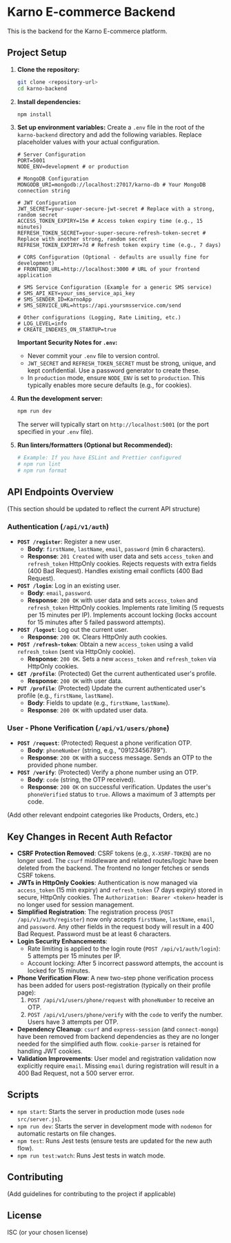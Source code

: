 # Karno E-commerce Backend

This is the backend for the Karno E-commerce platform.

## Project Setup

1.  **Clone the repository:**
    ```bash
    git clone <repository-url>
    cd karno-backend
    ```

2.  **Install dependencies:**
    ```bash
    npm install
    ```

3.  **Set up environment variables:**
    Create a `.env` file in the root of the `karno-backend` directory and add the following variables. Replace placeholder values with your actual configuration.

    ```env
    # Server Configuration
    PORT=5001
    NODE_ENV=development # or production

    # MongoDB Configuration
    MONGODB_URI=mongodb://localhost:27017/karno-db # Your MongoDB connection string

    # JWT Configuration
    JWT_SECRET=your-super-secure-jwt-secret # Replace with a strong, random secret
    ACCESS_TOKEN_EXPIRY=15m # Access token expiry time (e.g., 15 minutes)
    REFRESH_TOKEN_SECRET=your-super-secure-refresh-token-secret # Replace with another strong, random secret
    REFRESH_TOKEN_EXPIRY=7d # Refresh token expiry time (e.g., 7 days)

    # CORS Configuration (Optional - defaults are usually fine for development)
    # FRONTEND_URL=http://localhost:3000 # URL of your frontend application

    # SMS Service Configuration (Example for a generic SMS service)
    # SMS_API_KEY=your_sms_service_api_key
    # SMS_SENDER_ID=KarnoApp
    # SMS_SERVICE_URL=https://api.yoursmsservice.com/send

    # Other configurations (Logging, Rate Limiting, etc.)
    # LOG_LEVEL=info
    # CREATE_INDEXES_ON_STARTUP=true
    ```

    **Important Security Notes for `.env`:**
    *   Never commit your `.env` file to version control.
    *   `JWT_SECRET` and `REFRESH_TOKEN_SECRET` must be strong, unique, and kept confidential. Use a password generator to create these.
    *   In `production` mode, ensure `NODE_ENV` is set to `production`. This typically enables more secure defaults (e.g., for cookies).

4.  **Run the development server:**
    ```bash
    npm run dev
    ```
    The server will typically start on `http://localhost:5001` (or the port specified in your `.env` file).

5.  **Run linters/formatters (Optional but Recommended):**
    ```bash
    # Example: If you have ESLint and Prettier configured
    # npm run lint
    # npm run format
    ```

## API Endpoints Overview

(This section should be updated to reflect the current API structure)

### Authentication (`/api/v1/auth`)

*   **`POST /register`**: Register a new user.
    *   **Body**: `firstName`, `lastName`, `email`, `password` (min 6 characters).
    *   **Response**: `201 Created` with user data and sets `access_token` and `refresh_token` HttpOnly cookies.
        Rejects requests with extra fields (400 Bad Request).
        Handles existing email conflicts (400 Bad Request).
*   **`POST /login`**: Log in an existing user.
    *   **Body**: `email`, `password`.
    *   **Response**: `200 OK` with user data and sets `access_token` and `refresh_token` HttpOnly cookies.
        Implements rate limiting (5 requests per 15 minutes per IP).
        Implements account locking (locks account for 15 minutes after 5 failed password attempts).
*   **`POST /logout`**: Log out the current user.
    *   **Response**: `200 OK`. Clears HttpOnly auth cookies.
*   **`POST /refresh-token`**: Obtain a new `access_token` using a valid `refresh_token` (sent via HttpOnly cookie).
    *   **Response**: `200 OK`. Sets a new `access_token` and `refresh_token` via HttpOnly cookies.
*   **`GET /profile`**: (Protected) Get the current authenticated user's profile.
    *   **Response**: `200 OK` with user data.
*   **`PUT /profile`**: (Protected) Update the current authenticated user's profile (e.g., `firstName`, `lastName`).
    *   **Body**: Fields to update (e.g., `firstName`, `lastName`).
    *   **Response**: `200 OK` with updated user data.

### User - Phone Verification (`/api/v1/users/phone`)

*   **`POST /request`**: (Protected) Request a phone verification OTP.
    *   **Body**: `phoneNumber` (string, e.g., "09123456789").
    *   **Response**: `200 OK` with a success message. Sends an OTP to the provided phone number.
*   **`POST /verify`**: (Protected) Verify a phone number using an OTP.
    *   **Body**: `code` (string, the OTP received).
    *   **Response**: `200 OK` on successful verification. Updates the user's `phoneVerified` status to `true`. Allows a maximum of 3 attempts per code.

(Add other relevant endpoint categories like Products, Orders, etc.)

## Key Changes in Recent Auth Refactor

*   **CSRF Protection Removed**: CSRF tokens (e.g., `X-XSRF-TOKEN`) are no longer used. The `csurf` middleware and related routes/logic have been deleted from the backend. The frontend no longer fetches or sends CSRF tokens.
*   **JWTs in HttpOnly Cookies**: Authentication is now managed via `access_token` (15 min expiry) and `refresh_token` (7 days expiry) stored in secure, HttpOnly cookies. The `Authorization: Bearer <token>` header is no longer used for session management.
*   **Simplified Registration**: The registration process (`POST /api/v1/auth/register`) now only accepts `firstName`, `lastName`, `email`, and `password`. Any other fields in the request body will result in a 400 Bad Request. Password must be at least 6 characters.
*   **Login Security Enhancements**:
    *   Rate limiting is applied to the login route (`POST /api/v1/auth/login`): 5 attempts per 15 minutes per IP.
    *   Account locking: After 5 incorrect password attempts, the account is locked for 15 minutes.
*   **Phone Verification Flow**: A new two-step phone verification process has been added for users post-registration (typically on their profile page):
    1.  `POST /api/v1/users/phone/request` with `phoneNumber` to receive an OTP.
    2.  `POST /api/v1/users/phone/verify` with the `code` to verify the number. Users have 3 attempts per OTP.
*   **Dependency Cleanup**: `csurf` and `express-session` (and `connect-mongo`) have been removed from backend dependencies as they are no longer needed for the simplified auth flow. `cookie-parser` is retained for handling JWT cookies.
*   **Validation Improvements**: User model and registration validation now explicitly require `email`. Missing `email` during registration will result in a 400 Bad Request, not a 500 server error.

## Scripts

*   `npm start`: Starts the server in production mode (uses `node src/server.js`).
*   `npm run dev`: Starts the server in development mode with `nodemon` for automatic restarts on file changes.
*   `npm test`: Runs Jest tests (ensure tests are updated for the new auth flow).
*   `npm run test:watch`: Runs Jest tests in watch mode.

## Contributing

(Add guidelines for contributing to the project if applicable)

## License

ISC (or your chosen license) 